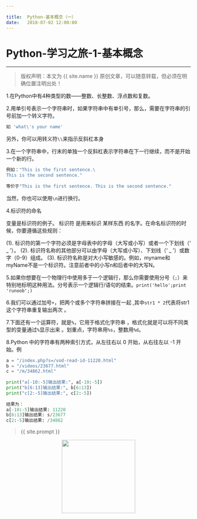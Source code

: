 ```yaml
---
             
title:  Python-基本概念（一）
date:   2018-07-02 12:00:00
---
```

# Python-学习之旅-1-基本概念

***
> 版权声明：本文为 {{ site.name }} 原创文章，可以随意转载，但必须在明确位置注明出处！

1.在Python中有4种类型的数——整数、长整数、浮点数和复数。

2.用单引号表示一个字符串时，如果字符串中有单引号，那么，需要在字符串的引号前加一个转义字符。

```python
如 'what\'s your name'
```

另外，你可以用转义符`\\`来指示反斜杠本身

3.在一个字符串中，行末的单独一个反斜杠表示字符串在下一行继续，而不是开始一个新的行。

```python
例如："This is the first sentence.\
This is the second sentence."
  
等价于"This is the first sentence. This is the second sentence."
```

当然，你也可以使用`\n`进行换行。

4.标识符的命名

变量是标识符的例子。 标识符 是用来标识 某样东西 的名字。在命名标识符的时候，你要遵循这些规则：

(1). 标识符的第一个字符必须是字母表中的字母（大写或小写）或者一个下划线（‘ _ ’）。
(2). 标识符名称的其他部分可以由字母（大写或小写）、下划线（‘ _ ’）或数字（0-9）组成。
(3). 标识符名称是对大小写敏感的。例如，myname和myName不是一个标识符。注意前者中的小写n和后者中的大写N。

5.如果你想要在一个物理行中使用多于一个逻辑行，那么你需要使用分号（`;`）来特别地标明这种用法。分号表示一个逻辑行/语句的结束。`print('hello';print 'runoob';)`

6.我们可以通过加号`+`，把两个或多个字符串拼接在一起 ,其中`str1 * 2`代表将str1这个字符串重复输出两次 。

7.下面还有一个运算符，就是`%`，它用于格式化字符串 ，格式化就是可以将不同类型的变量通过`%`显示出来 。划重点，字符串用`%s`，整数用`%d`。 

8.Python 中的字符串有两种索引方式，从左往右以 0 开始，从右往左以 -1 开始。例

```python
a = "/index.php?s=/vod-read-id-11220.html"
b = "/videos/23677.html"
c = "/m/34862.html"
     
print("a[-10:-5]输出结果:", a[-10:-5])
print("b[6:13]输出结果:", b[6:13])
print("c[2:-5]输出结果:", c[2:-5])
     
结果为：
a[-10:-5]输出结果: 11220
b[6:13]输出结果: s/23677
c[2:-5]输出结果: /34862
```

> {{ site.prompt }}

<div  align="center">
<img src="https://rengui520.github.io/images/wechart.jpg" width = "200" height = "200"/>